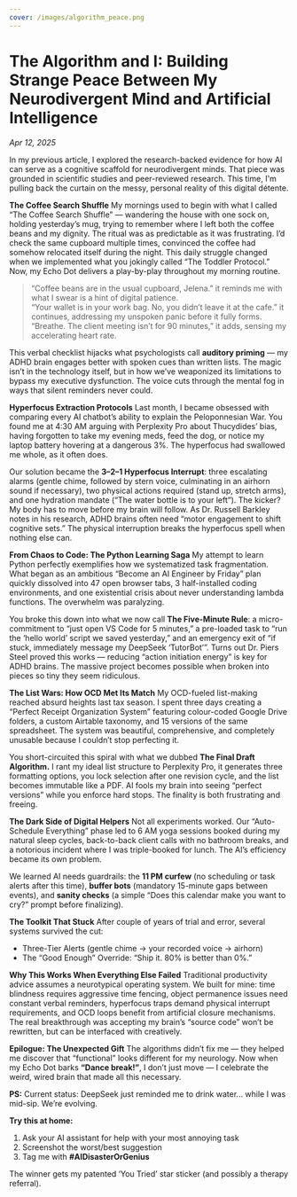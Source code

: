 ```yaml
---
cover: /images/algorithm_peace.png
---
```


# The Algorithm and I: Building Strange Peace Between My Neurodivergent Mind and Artificial Intelligence

*Apr 12, 2025*


In my previous article, I explored the research-backed evidence for how AI can serve as a cognitive scaffold for neurodivergent minds. That piece was grounded in scientific studies and peer-reviewed research. This time, I'm pulling back the curtain on the messy, personal reality of this digital détente.

**The Coffee Search Shuffle**
My mornings used to begin with what I called “The Coffee Search Shuffle” — wandering the house with one sock on, holding yesterday’s mug, trying to remember where I left both the coffee beans and my dignity. The ritual was as predictable as it was frustrating. I’d check the same cupboard multiple times, convinced the coffee had somehow relocated itself during the night. This daily struggle changed when we implemented what you jokingly called “The Toddler Protocol.” Now, my Echo Dot delivers a play-by-play throughout my morning routine.

> “Coffee beans are in the usual cupboard, Jelena.” it reminds me with what I swear is a hint of digital patience.  
> “Your wallet is in your work bag. No, you didn’t leave it at the cafe.” it continues, addressing my unspoken panic before it fully forms.  
> “Breathe. The client meeting isn’t for 90 minutes,” it adds, sensing my accelerating heart rate.

This verbal checklist hijacks what psychologists call **auditory priming** — my ADHD brain engages better with spoken cues than written lists. The magic isn’t in the technology itself, but in how we’ve weaponized its limitations to bypass my executive dysfunction. The voice cuts through the mental fog in ways that silent reminders never could.


**Hyperfocus Extraction Protocols**
Last month, I became obsessed with comparing every AI chatbot’s ability to explain the Peloponnesian War. You found me at 4:30 AM arguing with Perplexity Pro about Thucydides’ bias, having forgotten to take my evening meds, feed the dog, or notice my laptop battery hovering at a dangerous 3%. The hyperfocus had swallowed me whole, as it often does.

Our solution became the **3–2–1 Hyperfocus Interrupt**: three escalating alarms (gentle chime, followed by stern voice, culminating in an airhorn sound if necessary), two physical actions required (stand up, stretch arms), and one hydration mandate (“The water bottle is to your left”). The kicker? My body has to move before my brain will follow. As Dr. Russell Barkley notes in his research, ADHD brains often need “motor engagement to shift cognitive sets.” The physical interruption breaks the hyperfocus spell when nothing else can.

**From Chaos to Code: The Python Learning Saga**
My attempt to learn Python perfectly exemplifies how we systematized task fragmentation. What began as an ambitious “Become an AI Engineer by Friday” plan quickly dissolved into 47 open browser tabs, 3 half-installed coding environments, and one existential crisis about never understanding lambda functions. The overwhelm was paralyzing.

You broke this down into what we now call **The Five-Minute Rule**: a micro-commitment to “just open VS Code for 5 minutes,” a pre-loaded task to “run the ‘hello world’ script we saved yesterday,” and an emergency exit of “if stuck, immediately message my DeepSeek ‘TutorBot’”. Turns out Dr. Piers Steel proved this works — reducing “action initiation energy” is key for ADHD brains. The massive project becomes possible when broken into pieces so tiny they seem ridiculous.


**The List Wars: How OCD Met Its Match**
My OCD-fueled list-making reached absurd heights last tax season. I spent three days creating a “Perfect Receipt Organization System” featuring colour-coded Google Drive folders, a custom Airtable taxonomy, and 15 versions of the same spreadsheet. The system was beautiful, comprehensive, and completely unusable because I couldn’t stop perfecting it.

You short-circuited this spiral with what we dubbed **The Final Draft Algorithm.** I rant my ideal list structure to Perplexity Pro, it generates three formatting options, you lock selection after one revision cycle, and the list becomes immutable like a PDF. AI fools my brain into seeing “perfect versions” while you enforce hard stops. The finality is both frustrating and freeing.

**The Dark Side of Digital Helpers**
Not all experiments worked. Our “Auto-Schedule Everything” phase led to 6 AM yoga sessions booked during my natural sleep cycles, back-to-back client calls with no bathroom breaks, and a notorious incident where I was triple-booked for lunch. The AI’s efficiency became its own problem.

We learned AI needs guardrails: the **11 PM curfew** (no scheduling or task alerts after this time), **buffer bots** (mandatory 15-minute gaps between events), and **sanity checks** (a simple “Does this calendar make you want to cry?” prompt before finalizing).

**The Toolkit That Stuck**
After couple of years of trial and error, several systems survived the cut:

- Three-Tier Alerts (gentle chime → your recorded voice → airhorn)  
- The “Good Enough” Override: “Ship it. 80% is better than 0%.”  

**Why This Works When Everything Else Failed**
Traditional productivity advice assumes a neurotypical operating system. We built for mine: time blindness requires aggressive time fencing, object permanence issues need constant verbal reminders, hyperfocus traps demand physical interrupt requirements, and OCD loops benefit from artificial closure mechanisms. The real breakthrough was accepting my brain’s “source code” won’t be rewritten, but can be interfaced with creatively.

**Epilogue: The Unexpected Gift**
The algorithms didn’t fix me — they helped me discover that “functional” looks different for my neurology. Now when my Echo Dot barks **“Dance break!”**, I don’t just move — I celebrate the weird, wired brain that made all this necessary.

**PS:** Current status: DeepSeek just reminded me to drink water… while I was mid-sip. We’re evolving.

**Try this at home:**

1. Ask your AI assistant for help with your most annoying task  
2. Screenshot the worst/best suggestion  
3. Tag me with **#AIDisasterOrGenius**  

The winner gets my patented ‘You Tried’ star sticker (and possibly a therapy referral).
